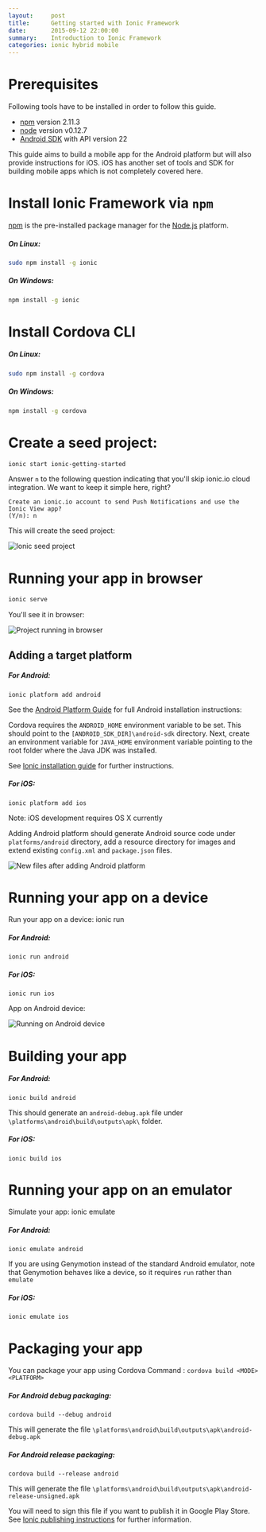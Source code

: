```yaml
---
layout:     post
title:      Getting started with Ionic Framework
date:       2015-09-12 22:00:00
summary:    Introduction to Ionic Framework
categories: ionic hybrid mobile
---
```


# Prerequisites


Following tools have to be installed in order to follow this guide.
- [npm](https://www.npmjs.com/) version 2.11.3
- [node](https://nodejs.org) version v0.12.7
- [Android SDK](https://developer.android.com/sdk/index.html) with API version 22

This guide aims to build a mobile app for the Android platform but will also provide instructions for iOS. iOS has another set of tools and SDK for building mobile apps which is not completely covered here.

# Install Ionic Framework via `npm`

[npm](https://www.npmjs.com/) is the pre-installed package manager for the [Node.js](https://en.wikipedia.org/wiki/Node.js) platform.

##### On Linux:
```bash
sudo npm install -g ionic
```

##### On Windows:
```bash
npm install -g ionic
```

# Install Cordova CLI

##### On Linux:
```bash
sudo npm install -g cordova
```

##### On Windows:
```cmd
npm install -g cordova
```
# Create a seed project:

```bash
ionic start ionic-getting-started
```

Answer `n` to the following question indicating that you'll skip ionic.io cloud integration. We want to keep it simple here, right?

```
Create an ionic.io account to send Push Notifications and use the Ionic View app?
(Y/n): n
```
This will create the seed project:

<!--
![Ionic seed project]({{ site.url }}/assets/Screenshot-2015-09-09.png)
-->
![Ionic seed project](../assets/Screenshot-2015-09-09.png)


# Running your app in browser

```bash
ionic serve
```

You'll see it in browser:

<!--
![Project running in browser]({{ site.url }}/assets/Screenshot-2015-09-09-2.png)
-->
![Project running in browser](../assets/Screenshot-2015-09-09-2.png)

Adding a target platform
---

##### For Android:
```
ionic platform add android
```

See the [Android Platform Guide](https://cordova.apache.org/docs/en/edge/guide_platforms_android_index.md.html) for full Android installation instructions:

Cordova requires the `ANDROID_HOME` environment variable to be set. This should point to the `[ANDROID_SDK_DIR]\android-sdk` directory. Next, create an environment variable for `JAVA_HOME` environment variable pointing to the root folder where the Java JDK was installed.

See [Ionic installation guide](http://ionicframework.com/docs/guide/installation.html) for further instructions.

##### For iOS:
```
ionic platform add ios
```
Note: iOS development requires OS X currently

Adding Android platform should generate Android source code under `platforms/android` directory, add a resource directory for images and extend existing `config.xml` and `package.json` files.

<!--
![New files after adding Android platform]({{ site.url }}/assets/Screenshot-2015-09-12-1.png)
-->
![New files after adding Android platform](../assets/Screenshot-2015-09-12-1.png)

# Running your app on a device
Run your app on a device: ionic run <PLATFORM>

##### For Android:
```
ionic run android
```

##### For iOS:
```
ionic run ios
```

App on Android device:

<!--
![Running on Android device]({{ site.url }}/assets/Screenshot-2015-09-12-2.png)
-->
![Running on Android device](../assets/Screenshot-2015-09-12-2.png)

# Building your app

##### For Android:
```
ionic build android
```

This should generate an `android-debug.apk` file under `\platforms\android\build\outputs\apk\` folder.

##### For iOS:
```
ionic build ios
```

# Running your app on an emulator

Simulate your app: ionic emulate <PLATFORM>

##### For Android:
```
ionic emulate android
```

If you are using Genymotion instead of the standard Android emulator, note that Genymotion behaves like a device, so it requires `run` rather than `emulate`

##### For iOS:
```
ionic emulate ios
```

# Packaging your app

You can package your app using Cordova Command : `cordova build <MODE> <PLATFORM>`

##### For Android debug packaging:
```
cordova build --debug android
```
This will generate the file `\platforms\android\build\outputs\apk\android-debug.apk`

##### For Android release packaging:
```
cordova build --release android
```
This will generate the file `\platforms\android\build\outputs\apk\android-release-unsigned.apk`

You will need to sign this file if you want to publish it in Google Play Store.
See [Ionic publishing instructions](http://ionicframework.com/docs/guide/publishing.html) for further information.
